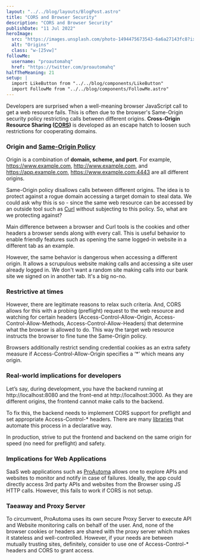 ```yaml
---
layout: "../../blog/layouts/BlogPost.astro"
title: "CORS and Browser Security"
description: "CORS and Browser Security"
publishDate: "11 Jul 2022"
heroImage:
  src: "https://images.unsplash.com/photo-1494475673543-6a6a27143fc8?ixlib=rb-1.2.1&ixid=MnwxMjA3fDB8MHxwaG90by1wYWdlfHx8fGVufDB8fHx8&auto=format&fit=crop&w=774&q=80"
  alt: "Origins"
  class: "w-[25vw]"
followMe:
  username: "proautomahq"
  href: "https://twitter.com/proautomahq"
halfTheMeaning: 21
setup: |
  import LikeButton from "../../blog/components/LikeButton"
  import FollowMe from "../../blog/components/FollowMe.astro"
---
```


Developers are surprised when a well-meaning browser JavaScript call to get a web resource fails.  This is often due to the browser's Same-Origin security policy restricting calls between different origins. **Cross-Origin Resource Sharing ([CORS](https://en.wikipedia.org/wiki/Cross-origin_resource_sharing))** is developed as an escape hatch to loosen such restrictions for cooperating domains.

### Origin and [Same-Origin Policy](https://developer.mozilla.org/en-US/docs/Web/Security/Same-origin_policy)

Origin is a combination of **domain, scheme, and port**. For example, https://www.example.com, http://www.example.com, and https://app.example.com, https://www.example.com:4443 are all different origins.  

Same-Origin policy disallows calls between different origins. The idea is to protect against a rogue domain accessing a target domain to steal data.  We could ask why this is so - since the same web resource can be accessed by an outside tool such as [Curl](https://curl.se/) without subjecting to this policy.  So, what are we protecting against? 

Main difference between a browser and Curl tools is the cookies and other headers a browser sends along with every call. This is useful behavior to enable friendly features such as opening the same logged-in website in a different tab as an example.  

However, the same behavior is dangerous when accessing a different origin. It allows a scrupulous website making calls and accessing a site user already logged in. We don't want a random site making calls into our bank site we signed on in another tab.  It's a big no-no.

### Restrictive at times

However, there are legitimate reasons to relax such criteria.  And, CORS allows for this with a probing (preflight) request to the web resource and watching for certain headers (Access-Control-Allow-Origin, Access-Control-Allow-Methods, Access-Control-Allow-Headers) that determine what the browser is allowed to do.  This way the target web resource instructs the browser to fine tune the Same-Origin policy.

Browsers additionally restrict sending credential cookies as an extra safety measure if Access-Control-Allow-Origin specifies a ‘*’ which means any origin.  

### Real-world implications for developers

Let’s say, during development, you have the backend running at http://localhost:8080 and the front-end at http://localhost:3000. As they are different origins, the frontend cannot make calls to the backend.

To fix this, the backend needs to implement CORS support for preflight and set appropriate Access-Control-* headers.  There are many [libraries](https://expressjs.com/en/resources/middleware/cors.html) that automate this process in a declarative way.  

In production, strive to put the frontend and backend on the same origin for speed (no need for preflight) and safety.

### Implications for Web Applications

SaaS web applications such as [ProAutoma](https://www.proautoma.com) allows one to explore APIs and websites to monitor and notify in case of failures. Ideally, the app could directly access 3rd party APIs and websites from the Browser using JS HTTP calls.  However, this fails to work if CORS is not setup.

### Taeaway and Proxy Server

To circumvent, ProAutoma uses its own secure Proxy Server to execute API and Website monitoring calls on behalf of the user.  And, none of the browser cookies or headers are shared with the proxy server which makes it stateless and well-controlled. However, if your needs are between mutually trusting sites, definitely, consider to use one of Access-Control-* headers and CORS to grant access.
